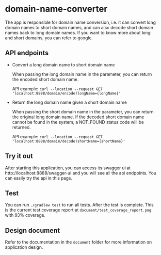 # domain-name-converter
The app is responsible for domain name conversion, i.e. it can convert long domain names to short domain names, and can also decode short domain names back to long domain names. If you want to know more about long and short domains, you can refer to google.

## API endpoints
- Convert a long domain name to short domain name

   When passing the long domain name in the parameter, you can return the encoded short domain name. 
   
    API example:
   `curl --location --request GET 'localhost:8888/domain/encode?longName={longName}'`

- Return the long domain name given a short domain name

  When passing the short domain name in the parameter, you can return the original long domain name. If the decoded short domain name cannot be found in the system, a NOT_FOUND status code will be returned.

  API example:
`curl --location --request GET 'localhost:8888/domain/decode?shortName={shortName}'`

## Try it out

After starting this application, you can access its swagger ui at http://localhost:8888/swagger-ui and you will see all the api endpoints. You can easily try the api in this page.

## Test
You can run `./gradlew test` to run all tests. After the test is complete. This is the current test coverage report at `document/test_coverage_report.png` with 93% coverage.

## Design document
Refer to the documentation in the `document` folder for more information on application design.
